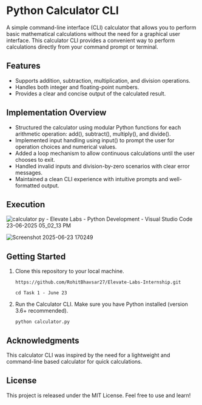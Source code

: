 # Python Calculator CLI
A simple command-line interface (CLI) calculator that allows you to perform basic mathematical calculations without the need for a graphical user interface. This calculator CLI provides a convenient way to perform calculations directly from your command prompt or terminal.

## Features
- Supports addition, subtraction, multiplication, and division operations.
- Handles both integer and floating-point numbers.
- Provides a clear and concise output of the calculated result.

## Implementation Overview
- Structured the calculator using modular Python functions for each arithmetic operation: add(), subtract(), multiply(), and divide().
- Implemented input handling using input() to prompt the user for operation choices and numerical values.
- Added a loop mechanism to allow continuous calculations until the user chooses to exit.
- Handled invalid inputs and division-by-zero scenarios with clear error messages.
- Maintained a clean CLI experience with intuitive prompts and well-formatted output.

## Execution

![calculator py - Elevate Labs - Python Development - Visual Studio Code 23-06-2025 05_02_13 PM](https://github.com/user-attachments/assets/5d090aba-66e5-463e-888c-3263435bea4d)

![Screenshot 2025-06-23 170249](https://github.com/user-attachments/assets/87adc078-172a-4951-b171-9a104d9207cb)


## Getting Started
1. Clone this repository to your local machine.
   
   ```
   https://github.com/RohitBhavsar27/Elevate-Labs-Internship.git
   ```

   ```
   cd Task 1 - June 23
   ```

3. Run the Calculator CLI.
   Make sure you have Python installed (version 3.6+ recommended).

   ```
   python calculator.py
   ```

## Acknowledgments
This calculator CLI was inspired by the need for a lightweight and command-line based calculator for quick calculations.

## License
This project is released under the MIT License. Feel free to use and learn!
